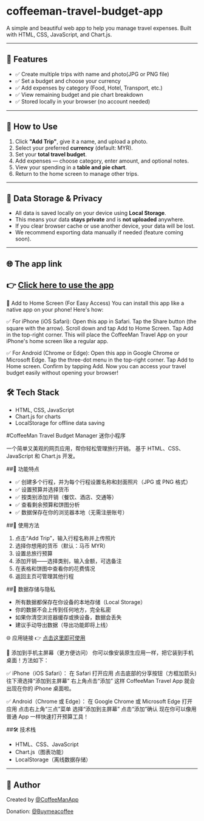 # coffeeman-travel-budget-app

A simple and beautiful web app to help you manage travel expenses. Built with HTML, CSS, JavaScript, and Chart.js.

---

## 🚀 Features

- ✅ Create multiple trips with name and photo(JPG or PNG file)
- ✅ Set a budget and choose your currency
- ✅ Add expenses by category (Food, Hotel, Transport, etc.)
- ✅ View remaining budget and pie chart breakdown
- ✅ Stored locally in your browser (no account needed)

---

## 📱 How to Use

1. Click **"Add Trip"**, give it a name, and upload a photo.
2. Select your preferred **currency** (default: MYR).
3. Set your **total travel budget**.
4. Add expenses — choose category, enter amount, and optional notes.
5. View your spending in a **table and pie chart**.
6. Return to the home screen to manage other trips.

---

## 🔐 Data Storage & Privacy

- All data is saved locally on your device using **Local Storage**.
- This means your data **stays private** and is **not uploaded** anywhere.
- If you clear browser cache or use another device, your data will be lost.
- We recommend exporting data manually if needed (feature coming soon).

---

## 🌐 The app link

👉 [Click here to use the app](https://coffeemanapp.github.io/coffeeman-travel-budget-app/coffeemantravelbudget.html)
---

📲 Add to Home Screen (For Easy Access)
You can install this app like a native app on your phone! Here's how:

✅ For iPhone (iOS Safari):
Open this app in Safari.
Tap the Share button (the square with the arrow).
Scroll down and tap Add to Home Screen.
Tap Add in the top-right corner.
This will place the CoffeeMan Travel App on your iPhone's home screen like a regular app.

✅ For Android (Chrome or Edge):
Open this app in Google Chrome or Microsoft Edge.
Tap the three-dot menu in the top-right corner.
Tap Add to Home screen.
Confirm by tapping Add.
Now you can access your travel budget easily without opening your browser!

## 🛠️ Tech Stack

- HTML, CSS, JavaScript
- Chart.js for charts
- LocalStorage for offline data saving

#CoffeeMan Travel Budget Manager 迷你小程序

一个简单又美观的网页应用，帮你轻松管理旅行开销。
基于 HTML、CSS、JavaScript 和 Chart.js 开发。

##🚀 功能特点

- ✅ 创建多个行程，并为每个行程设置名称和封面照片（JPG 或 PNG 格式）
- ✅ 设置预算并选择货币
- ✅ 按类别添加开销（餐饮、酒店、交通等）
- ✅ 查看剩余预算和饼图分析
- ✅ 数据保存在你的浏览器本地（无需注册账号）

##📱 使用方法

1. 点击“Add Trip”，输入行程名称并上传照片
2. 选择你想用的货币（默认：马币 MYR）
3. 设置总旅行预算
4. 添加开销——选择类别，输入金额，可选备注
5. 在表格和饼图中查看你的花费情况
6. 返回主页可管理其他行程

##🔐 数据存储与隐私

- 所有数据都保存在你设备的本地存储（Local Storage）
- 你的数据不会上传到任何地方，完全私密
- 如果你清空浏览器缓存或换设备，数据会丢失
- 建议手动导出数据（导出功能即将上线）

🌐 应用链接
👉  [点击这里即可使用](https://coffeemanapp.github.io/coffeeman-travel-budget-app/coffeemantravelbudget.html)

📲 添加到手机主屏幕（更方便访问）
你可以像安装原生应用一样，把它装到手机桌面！方法如下：

✅ iPhone（iOS Safari）：
在 Safari 打开应用
点击底部的分享按钮（方框加箭头)
往下滑选择“添加到主屏幕”
右上角点击“添加”
这样 CoffeeMan Travel App 就会出现在你的 iPhone 桌面啦。

✅ Android（Chrome 或 Edge）：
在 Google Chrome 或 Microsoft Edge 打开应用
点击右上角“三点”菜单
选择“添加到主屏幕”
点击“添加”确认
现在你可以像用普通 App 一样快速打开预算工具！

##🛠️ 技术栈
- HTML、CSS、JavaScript
- Chart.js（图表功能）
- LocalStorage（离线数据存储）
---

## 🧔 Author

Created by [@CoffeeManApp](https://github.com/CoffeeManApp)

Donation: [@Buymeacoffee](https://buymeacoffee.com/coffeemantravel)
